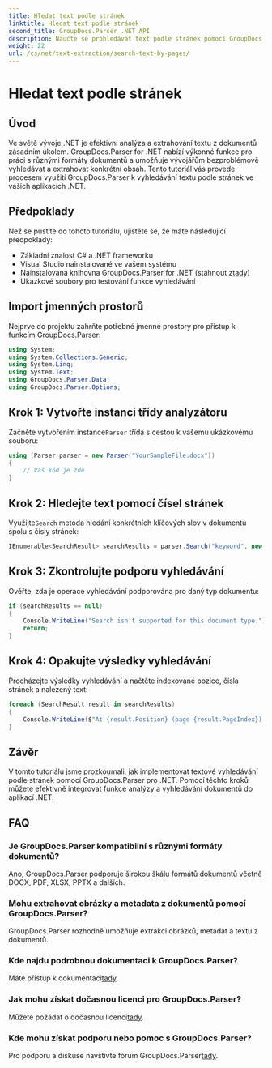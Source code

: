 ```yaml
---
title: Hledat text podle stránek
linktitle: Hledat text podle stránek
second_title: GroupDocs.Parser .NET API
description: Naučte se prohledávat text podle stránek pomocí GroupDocs.Parser for .NET. Efektivně extrahujte konkrétní obsah z dokumentů ve vašich aplikacích .NET.
weight: 22
url: /cs/net/text-extraction/search-text-by-pages/
---
```


# Hledat text podle stránek

## Úvod
Ve světě vývoje .NET je efektivní analýza a extrahování textu z dokumentů zásadním úkolem. GroupDocs.Parser for .NET nabízí výkonné funkce pro práci s různými formáty dokumentů a umožňuje vývojářům bezproblémově vyhledávat a extrahovat konkrétní obsah. Tento tutoriál vás provede procesem využití GroupDocs.Parser k vyhledávání textu podle stránek ve vašich aplikacích .NET.
## Předpoklady
Než se pustíte do tohoto tutoriálu, ujistěte se, že máte následující předpoklady:
- Základní znalost C# a .NET frameworku
- Visual Studio nainstalované ve vašem systému
-  Nainstalovaná knihovna GroupDocs.Parser for .NET (stáhnout z[tady](https://releases.groupdocs.com/parser/net/))
- Ukázkové soubory pro testování funkce vyhledávání
## Import jmenných prostorů
Nejprve do projektu zahrňte potřebné jmenné prostory pro přístup k funkcím GroupDocs.Parser:
```csharp
using System;
using System.Collections.Generic;
using System.Linq;
using System.Text;
using GroupDocs.Parser.Data;
using GroupDocs.Parser.Options;
```
## Krok 1: Vytvořte instanci třídy analyzátoru
 Začněte vytvořením instance`Parser` třída s cestou k vašemu ukázkovému souboru:
```csharp
using (Parser parser = new Parser("YourSampleFile.docx"))
{
    // Váš kód je zde
}
```
## Krok 2: Hledejte text pomocí čísel stránek
 Využijte`Search` metoda hledání konkrétních klíčových slov v dokumentu spolu s čísly stránek:
```csharp
IEnumerable<SearchResult> searchResults = parser.Search("keyword", new SearchOptions(false, false, false, true));
```
## Krok 3: Zkontrolujte podporu vyhledávání
Ověřte, zda je operace vyhledávání podporována pro daný typ dokumentu:
```csharp
if (searchResults == null)
{
    Console.WriteLine("Search isn't supported for this document type.");
    return;
}
```
## Krok 4: Opakujte výsledky vyhledávání
Procházejte výsledky vyhledávání a načtěte indexované pozice, čísla stránek a nalezený text:
```csharp
foreach (SearchResult result in searchResults)
{
    Console.WriteLine($"At {result.Position} (page {result.PageIndex}): {result.Text}");
}
```
## Závěr
V tomto tutoriálu jsme prozkoumali, jak implementovat textové vyhledávání podle stránek pomocí GroupDocs.Parser pro .NET. Pomocí těchto kroků můžete efektivně integrovat funkce analýzy a vyhledávání dokumentů do aplikací .NET.

## FAQ
### Je GroupDocs.Parser kompatibilní s různými formáty dokumentů?
Ano, GroupDocs.Parser podporuje širokou škálu formátů dokumentů včetně DOCX, PDF, XLSX, PPTX a dalších.
### Mohu extrahovat obrázky a metadata z dokumentů pomocí GroupDocs.Parser?
GroupDocs.Parser rozhodně umožňuje extrakci obrázků, metadat a textu z dokumentů.
### Kde najdu podrobnou dokumentaci k GroupDocs.Parser?
 Máte přístup k dokumentaci[tady](https://tutorials.groupdocs.com/parser/net/).
### Jak mohu získat dočasnou licenci pro GroupDocs.Parser?
 Můžete požádat o dočasnou licenci[tady](https://purchase.groupdocs.com/temporary-license/).
### Kde mohu získat podporu nebo pomoc s GroupDocs.Parser?
 Pro podporu a diskuse navštivte fórum GroupDocs.Parser[tady](https://forum.groupdocs.com/c/parser/17).